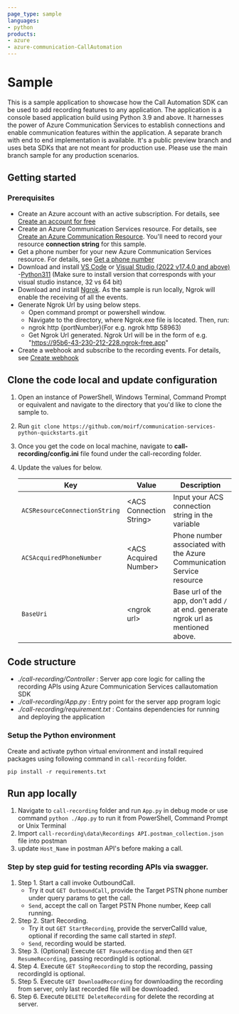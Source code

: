```yaml
---
page_type: sample
languages:
- python
products:
- azure
- azure-communication-CallAutomation
---
```


#  Sample
This is a sample application to showcase how the Call Automation SDK can be used to add recording features to any application.
The application is a console based application build using Python 3.9 and above.
It harnesses the power of Azure Communication Services to establish connections and enable communication features within the application. A separate branch with end to end implementation is available. It's a public preview branch and uses beta SDKs that are not meant for production use. Please use the main branch sample for any production scenarios.

## Getting started

### Prerequisites

- Create an Azure account with an active subscription. For details, see [Create an account for free](https://azure.microsoft.com/free/)
- Create an Azure Communication Services resource. For details, see [Create an Azure Communication Resource](https://docs.microsoft.com/azure/communication-services/quickstarts/create-communication-resource). You'll need to record your resource **connection string** for this sample.
- Get a phone number for your new Azure Communication Services resource. For details, see [Get a phone number](https://docs.microsoft.com/azure/communication-services/quickstarts/telephony-sms/get-phone-number?pivots=platform-azp)
- Download and install [VS Code](https://code.visualstudio.com/download) or  [Visual Studio (2022 v17.4.0 and above)](https://visualstudio.microsoft.com/vs/)
-[Python311](https://www.python.org/downloads/) (Make sure to install version that corresponds with your visual studio instance, 32 vs 64 bit)
- Download and install [Ngrok](https://www.ngrok.com/download). As the sample is run locally, Ngrok will enable the receiving of all the events.
- Generate Ngrok Url by using below steps.
    - Open command prompt or powershell window.
    - Navigate to the directory, where Ngrok.exe file is located. Then, run:
    - ngrok http {portNumber}(For e.g. ngrok http 58963)
    - Get Ngrok Url generated. Ngrok Url will be in the form of e.g. "https://95b6-43-230-212-228.ngrok-free.app"
- Create a webhook and subscribe to the recording events. For details, see [Create webhook](https://docs.microsoft.com/azure/communication-services/quickstarts/voice-video-calling/download-recording-file-sample)

## Clone the code local and update configuration

1. Open an instance of PowerShell, Windows Terminal, Command Prompt or equivalent and navigate to the directory that you'd like to clone the sample to.
2. Run `git clone https://github.com/moirf/communication-services-python-quickstarts.git`
3. Once you get the code on local machine, navigate to **call-recording/config.ini** file found under the call-recording folder.
4. Update the values for below.

	| Key | Value | Description |
	| -------- | -------- | -------- |
	| `ACSResourceConnectionString`    | \<ACS Connection String>   | Input your ACS connection string in the variable   |
	| `ACSAcquiredPhoneNumber`    | \<ACS Acquired Number>   | Phone number associated with the Azure Communication Service resource   |
	| `BaseUri`    | \<ngrok url>   | Base url of the app, don't add `/` at end. generate ngrok url as mentioned above.   |


## Code structure

- *./call-recording/Controller* : Server app core logic for calling the recording APIs using Azure Communication Services callautomation SDK
- *./call-recording/App.py* : Entry point for the server app program logic
- *./call-recording/requirement.txt* : Contains dependencies for running and deploying the application

### Setup the Python environment

Create and activate python virtual environment and install required packages using following command in `call-recording` folder.
```
pip install -r requirements.txt
```

## Run app locally

1. Navigate to `call-recording` folder and run `App.py` in debug mode or use command `python ./App.py` to run it from PowerShell, Command Prompt or Unix Terminal
2. Import `call-recording\data\Recordings API.postman_collection.json` file into postman
3. update `Host_Name` in postman API's before making a call.

### Step by step guid for testing recording APIs via swagger.
1. Step 1. Start a call invoke OutboundCall.
	- Try it out `GET OutboundCall`, provide the Target PSTN phone number under query params to get the call.
	- `Send`, accept the call on Target PSTN Phone number, Keep call running.
2. Step 2. Start Recording.
	-	Try it out `GET StartRecording`, provide the serverCallId value, optional if recording the same call started in *step1*.
	- 	`Send`, recording would be started.
3. Step 3. (Optional) Execute `GET PauseRecording` and then `GET ResumeRecording`, passing recordingId is optional.
4. Step 4. Execute `GET StopReocording` to stop the recording, passing recordingId is optional.
5. Step 5. Execute `GET DownloadRecording` for downloading the recording from server, only last recorded file will be downloaded.
6. Step 6. Execute `DELETE DeleteRecording` for delete the recording at server.
